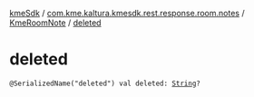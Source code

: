 [kmeSdk](../../index.md) / [com.kme.kaltura.kmesdk.rest.response.room.notes](../index.md) / [KmeRoomNote](index.md) / [deleted](./deleted.md)

# deleted

`@SerializedName("deleted") val deleted: `[`String`](https://kotlinlang.org/api/latest/jvm/stdlib/kotlin/-string/index.html)`?`
